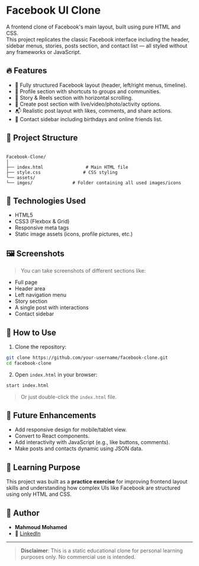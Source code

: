 
# Facebook UI Clone

A frontend clone of Facebook's main layout, built using pure HTML and CSS.  
This project replicates the classic Facebook interface including the header, sidebar menus, stories, posts section, and contact list — all styled without any frameworks or JavaScript.

## 🔥 Features

- 🔵 Fully structured Facebook layout (header, left/right menus, timeline).
- 👤 Profile section with shortcuts to groups and communities.
- 🧾 Story & Reels section with horizontal scrolling.
- 📝 Create post section with live/video/photo/activity options.
- 📬 Realistic post layout with likes, comments, and share actions.
- 📱 Contact sidebar including birthdays and online friends list.

## 📂 Project Structure

```

Facebook-Clone/
│
├── index.html                # Main HTML file
├── style.css                # CSS styling
└── assets/
└── imges/               # Folder containing all used images/icons

````

## 🎨 Technologies Used

- HTML5
- CSS3 (Flexbox & Grid)
- Responsive meta tags
- Static image assets (icons, profile pictures, etc.)

## 🖼️ Screenshots

> You can take screenshots of different sections like:
- Full page
- Header area
- Left navigation menu
- Story section
- A single post with interactions
- Contact sidebar

## 📌 How to Use

1. Clone the repository:

```bash
git clone https://github.com/your-username/facebook-clone.git
cd facebook-clone
````

2. Open `index.html` in your browser:

```bash
start index.html
```

> Or just double-click the `index.html` file.

## 🚧 Future Enhancements

* Add responsive design for mobile/tablet view.
* Convert to React components.
* Add interactivity with JavaScript (e.g., like buttons, comments).
* Make posts and contacts dynamic using JSON data.

## 🧠 Learning Purpose

This project was built as a **practice exercise** for improving frontend layout skills and understanding how complex UIs like Facebook are structured using only HTML and CSS.

## 📧 Author

* **Mahmoud Mohamed**
* 💼 [LinkedIn](https://www.linkedin.com/in/mahmoud-mohamed-abd/)

---

> **Disclaimer**: This is a static educational clone for personal learning purposes only. No commercial use is intended.
